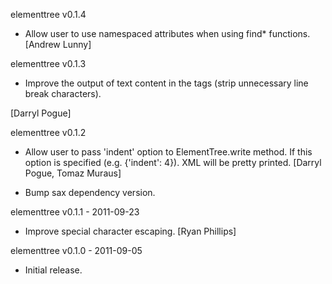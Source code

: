 elementtree v0.1.4

* Allow user to use namespaced attributes when using find* functions.
  [Andrew Lunny]

elementtree v0.1.3

* Improve the output of text content in the tags (strip unnecessary line break
  characters).

[Darryl Pogue]

elementtree v0.1.2

 * Allow user to pass 'indent' option to ElementTree.write method. If this
   option is specified (e.g. {'indent': 4}). XML will be pretty printed.
   [Darryl Pogue, Tomaz Muraus]

 * Bump sax dependency version.

elementtree v0.1.1 - 2011-09-23

 * Improve special character escaping.
   [Ryan Phillips]

elementtree v0.1.0 - 2011-09-05

 * Initial release.
